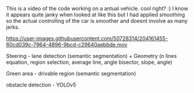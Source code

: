 This is a video of the code working on a antual vehicle. cool right? :) 
I know it appears quite janky when looked at like this but I had applied smoothing so the actual controlling of the car is smoother and doesnt involve as many jerks.


https://user-images.githubusercontent.com/50728314/204161455-60cd039c-7964-4896-9bcd-c29640aebbde.mov

Steering - lane detection (semantic segmentation) + Geometry (n lines equation, region selection, average line, angle bisector, slope, angle)

Green area - drivable region (semantic segmentation)

obstacle detection - YOLOv5
